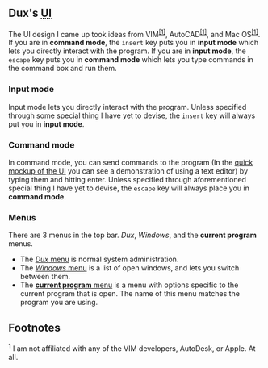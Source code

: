 ## Dux's <abbr title="User Interface">UI</abbr> ##

The UI design I came up took ideas from VIM<sup><a href="#1">[1]</a></sup>, AutoCAD<sup><a href="#1">[1]</a></sup>, and Mac OS<sup><a href="#1">[1]</a></sup>.
If you are in **command mode**, the `insert` key puts you in **input mode** which lets you directly interact with the program.
If you are in **input mode**, the `escape` key puts you in **command mode** which lets you type commands in the command box and run them.

### Input mode ###

Input mode lets you directly interact with the program. Unless specified through some special thing I have yet to devise, the `insert` key will always put you in **input mode**.

### Command mode ###

In command mode, you can send commands to the program (In the [quick mockup of the UI](/ui/01_main.png) you can see a demonstration of using a text editor) by typing them and hitting enter.
Unless specified through aforementioned special thing I have yet to devise, the `escape` key will always place you in **command mode**.

### Menus ###

There are 3 menus in the top bar. *Dux*, *Windows*, and the **current program** menus.

*  The [*Dux* menu](/ui/02_dux_menu.png) is normal system administration.
*  The [*Windows* menu](/ui/03_windows_menu.png) is a list of open windows, and lets you switch between them.
*  The [**current program** menu](/ui/04_text_editor_menu) is a menu with options specific to the current program that is open. The name of this menu matches the program you are using.

## Footnotes ##

<sup id="f1">1</sup> I am not affiliated with any of the VIM developers, AutoDesk, or Apple.  At all.
